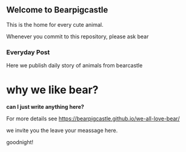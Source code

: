 ## Welcome to Bearpigcastle
This is the home for every cute animal.

Whenever you commit to this repository, please ask bear

### Everyday Post

Here we publish daily story of animals from bearcastle

<h1>
why we like bear?
</h1>
<b>
can I just write anything here?
</b>

For more details see https://bearpigcastle.github.io/we-all-love-bear/

we invite you the leave your meassage here.

goodnight!
